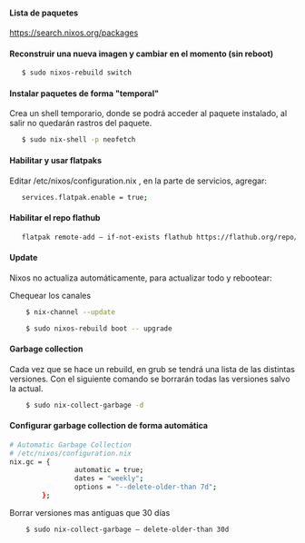 
#### Lista de paquetes

   https://search.nixos.org/packages
   
#### Reconstruir una nueva imagen y cambiar en el momento (sin reboot)

```bash
   $ sudo nixos-rebuild switch
```

#### Instalar paquetes de forma "temporal"
Crea un shell temporario, donde se podrá acceder al paquete instalado, al salir no quedarán rastros del paquete.

```bash
   $ sudo nix-shell -p neofetch
```

#### Habilitar y usar flatpaks

Editar /etc/nixos/configuration.nix , en la parte de servicios, agregar:

```bash
   services.flatpak.enable = true;
```
#### Habilitar el repo flathub

```bash
   flatpak remote-add — if-not-exists flathub https://flathub.org/repo/flathub.flatpakrepo
```

#### Update
Nixos no actualiza automáticamente, para actualizar todo y rebootear:

Chequear los canales
```bash
    $ nix-channel --update
```

```bash
    $ sudo nixos-rebuild boot -- upgrade
```

#### Garbage collection
Cada vez que se hace un rebuild, en grub se tendrá una lista de las distintas versiones. Con el siguiente comando se borrarán todas las versiones salvo la actual.

```bash
    $ sudo nix-collect-garbage -d
```

#### Configurar garbage collection de forma automática

```bash
# Automatic Garbage Collection
# /etc/nixos/configuration.nix
nix.gc = {
                automatic = true;
                dates = "weekly";
                options = "--delete-older-than 7d";
        };
```


Borrar versiones mas antiguas que 30 días

```bash
    $ sudo nix-collect-garbage — delete-older-than 30d
```
















